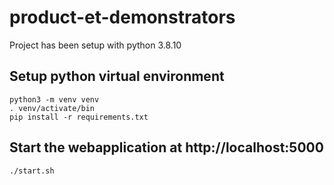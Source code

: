 # product-et-demonstrators

Project has been setup with python 3.8.10

## Setup python virtual environment 

```shell
python3 -m venv venv
. venv/activate/bin
pip install -r requirements.txt
```

## Start the webapplication at http://localhost:5000
```shell
./start.sh
```
